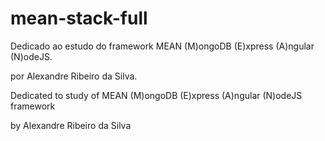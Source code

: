 # mean-stack-full

<pt-br>
Dedicado ao estudo do framework MEAN (M)ongoDB (E)xpress (A)ngular (N)odeJS.

por Alexandre Ribeiro da Silva.

<en-us>
Dedicated to study of MEAN (M)ongoDB (E)xpress (A)ngular (N)odeJS framework

by Alexandre Ribeiro da Silva
